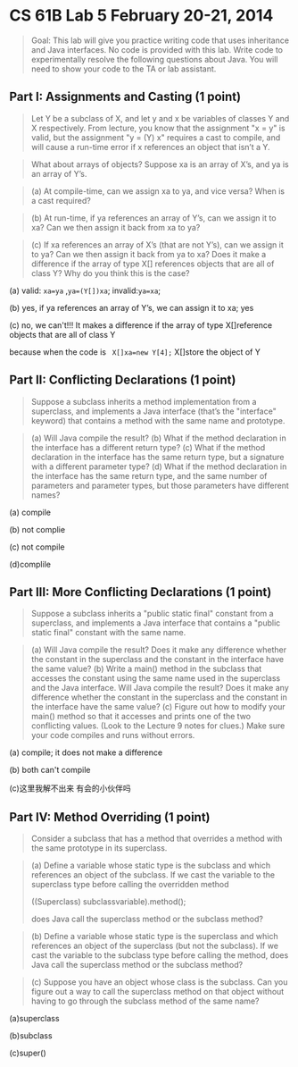 # CS 61B Lab 5 February 20-21, 2014

> Goal:  This lab will give you practice writing code that uses inheritance and
> Java interfaces.
> No code is provided with this lab.  Write code to experimentally resolve the
> following questions about Java.  You will need to show your code to the TA or
> lab assistant.

Part I:  Assignments and Casting (1 point)
------------------------------------------
> Let Y be a subclass of X, and let y and x be variables of classes Y and X
> respectively.  From lecture, you know that the assignment "x = y" is valid, but
> the assignment "y = (Y) x" requires a cast to compile, and will cause a
> run-time error if x references an object that isn’t a Y.

> What about arrays of objects?  Suppose xa is an array of X’s, and ya is an
> array of Y’s.

> (a)  At compile-time, can we assign xa to ya, and vice versa?  When is a cast
>      required?

> (b)  At run-time, if ya references an array of Y’s, can we assign it to xa?
>      Can we then assign it back from xa to ya?

> (c)  If xa references an array of X’s (that are not Y’s), can we assign it to
>      ya?  Can we then assign it back from ya to xa?  Does it make a difference
>      if the array of type X[] references objects that are all of class Y?  Why
>      do you think this is the case?

(a) valid: ```xa=ya``` ,```ya=(Y[])xa```; invalid:```ya=xa```;  

(b) yes, if ya references an array of Y’s,  we can assign it to xa; yes

(c) no, we can't!!!     It makes a difference if the array of type X[]reference objects that are all of class Y

because when the code is ``` X[]xa=new Y[4];``` X[]store the object of Y



Part II:  Conflicting Declarations (1 point)
--------------------------------------------
> Suppose a subclass inherits a method implementation from a superclass, and
> implements a Java interface (that’s the "interface" keyword) that contains
> a method with the same name and prototype.

> (a)  Will Java compile the result?
> (b)  What if the method declaration in the interface has a different return
>      type?
> (c)  What if the method declaration in the interface has the same return type,
>      but a signature with a different parameter type?
> (d)  What if the method declaration in the interface has the same return type,
> and the same number of parameters and parameter types, but those
> parameters have different names?

(a) compile

(b) not complie

(c) not compile

(d)complile



Part III:  More Conflicting Declarations (1 point)
--------------------------------------------------
> Suppose a subclass inherits a "public static final" constant from a superclass,
> and implements a Java interface that contains a "public static final" constant
> with the same name.

> (a)  Will Java compile the result?  Does it make any difference whether the
>      constant in the superclass and the constant in the interface have the
>      same value?
> (b)  Write a main() method in the subclass that accesses the constant using the
>      same name used in the superclass and the Java interface.  Will Java
>      compile the result?  Does it make any difference whether the constant in
>      the superclass and the constant in the interface have the same value?
> (c)  Figure out how to modify your main() method so that it accesses and prints
>      one of the two conflicting values.  (Look to the Lecture 9 notes for
>      clues.)  Make sure your code compiles and runs without errors.

(a) compile;  it does not make a difference

(b) both can't compile 

(c)这里我解不出来 有会的小伙伴吗



Part IV:  Method Overriding (1 point)
-------------------------------------
> Consider a subclass that has a method that overrides a method with the same
> prototype in its superclass.

> (a)  Define a variable whose static type is the subclass and which references
>      an object of the subclass.  If we cast the variable to the superclass type
>      before calling the overridden method
>
> ((Superclass) subclassvariable).method();
>
> does Java call the superclass method or the subclass method?
>

> (b)  Define a variable whose static type is the superclass and which references
> an object of the superclass (but not the subclass).  If we cast the
> variable to the subclass type before calling the method, does Java call
> the superclass method or the subclass method?

> (c)  Suppose you have an object whose class is the subclass.  Can you figure
>      out a way to call the superclass method on that object without having to
>      go through the subclass method of the same name?

(a)superclass

(b)subclass

(c)super()
